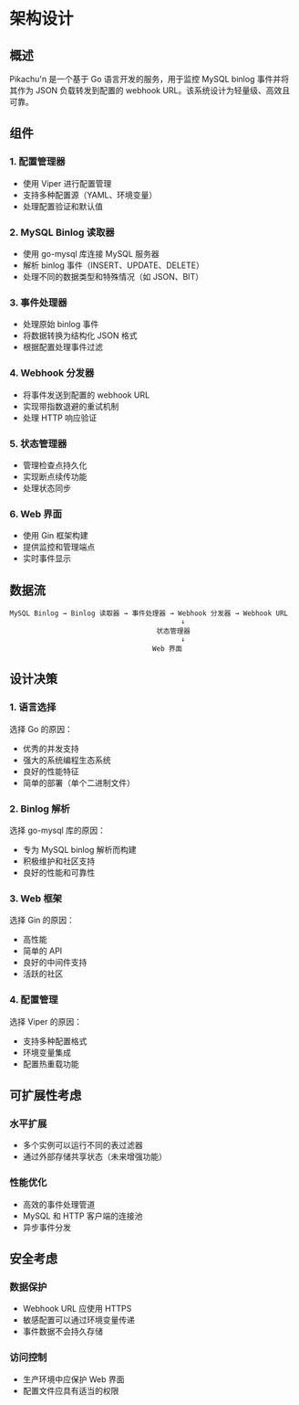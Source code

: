 # 架构设计

## 概述

Pikachu'n 是一个基于 Go 语言开发的服务，用于监控 MySQL binlog 事件并将其作为 JSON 负载转发到配置的 webhook URL。该系统设计为轻量级、高效且可靠。

## 组件

### 1. 配置管理器
- 使用 Viper 进行配置管理
- 支持多种配置源（YAML、环境变量）
- 处理配置验证和默认值

### 2. MySQL Binlog 读取器
- 使用 go-mysql 库连接 MySQL 服务器
- 解析 binlog 事件（INSERT、UPDATE、DELETE）
- 处理不同的数据类型和特殊情况（如 JSON、BIT）

### 3. 事件处理器
- 处理原始 binlog 事件
- 将数据转换为结构化 JSON 格式
- 根据配置处理事件过滤

### 4. Webhook 分发器
- 将事件发送到配置的 webhook URL
- 实现带指数退避的重试机制
- 处理 HTTP 响应验证

### 5. 状态管理器
- 管理检查点持久化
- 实现断点续传功能
- 处理状态同步

### 6. Web 界面
- 使用 Gin 框架构建
- 提供监控和管理端点
- 实时事件显示

## 数据流

```
MySQL Binlog → Binlog 读取器 → 事件处理器 → Webhook 分发器 → Webhook URL
                                          ↓
                                    状态管理器
                                          ↓
                                   Web 界面
```

## 设计决策

### 1. 语言选择
选择 Go 的原因：
- 优秀的并发支持
- 强大的系统编程生态系统
- 良好的性能特征
- 简单的部署（单个二进制文件）

### 2. Binlog 解析
选择 go-mysql 库的原因：
- 专为 MySQL binlog 解析而构建
- 积极维护和社区支持
- 良好的性能和可靠性

### 3. Web 框架
选择 Gin 的原因：
- 高性能
- 简单的 API
- 良好的中间件支持
- 活跃的社区

### 4. 配置管理
选择 Viper 的原因：
- 支持多种配置格式
- 环境变量集成
- 配置热重载功能

## 可扩展性考虑

### 水平扩展
- 多个实例可以运行不同的表过滤器
- 通过外部存储共享状态（未来增强功能）

### 性能优化
- 高效的事件处理管道
- MySQL 和 HTTP 客户端的连接池
- 异步事件分发

## 安全考虑

### 数据保护
- Webhook URL 应使用 HTTPS
- 敏感配置可以通过环境变量传递
- 事件数据不会持久存储

### 访问控制
- 生产环境中应保护 Web 界面
- 配置文件应具有适当的权限
